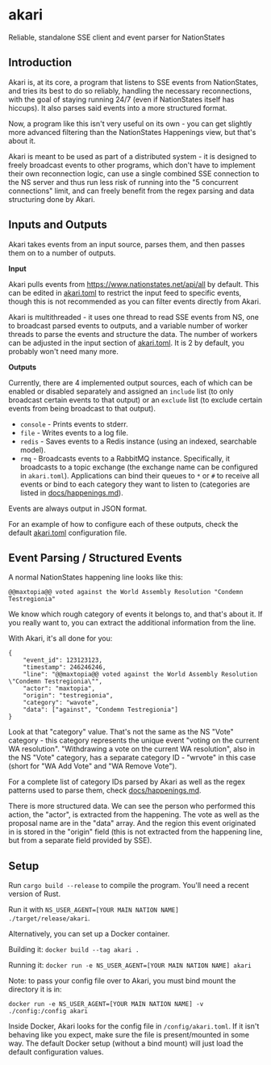 # akari

Reliable, standalone SSE client and event parser for NationStates

## Introduction

Akari is, at its core, a program that listens to SSE events from NationStates, and tries its best to do so reliably, handling the necessary reconnections, with the goal of staying running 24/7 (even if NationStates itself has hiccups). It also parses said events into a more structured format.

Now, a program like this isn't very useful on its own - you can get slightly more advanced filtering than the NationStates Happenings view, but that's about it.

Akari is meant to be used as part of a distributed system - it is designed to freely broadcast events to other programs, which don't have to implement their own reconnection logic, can use a single combined SSE connection to the NS server and thus run less risk of running into the "5 concurrent connections" limit, and can freely benefit from the regex parsing and data structuring done by Akari.

## Inputs and Outputs

Akari takes events from an input source, parses them, and then passes them on to a number of outputs.

**Input**

Akari pulls events from https://www.nationstates.net/api/all by default. This can be edited in [akari.toml](config/akari.toml) to restrict the input feed to specific events, though this is not recommended as you can filter events directly from Akari.

Akari is multithreaded - it uses one thread to read SSE events from NS, one to broadcast parsed events to outputs, and a variable number of worker threads to parse the events and structure the data. The number of workers can be adjusted in the input section of [akari.toml](config/akari.toml). It is 2 by default, you probably won't need many more.

**Outputs**

Currently, there are 4 implemented output sources, each of which can be enabled or disabled separately and assigned an `include` list (to only broadcast certain events to that output) or an `exclude` list (to exclude certain events from being broadcast to that output).

- `console` - Prints events to stderr.
- `file` - Writes events to a log file.
- `redis` - Saves events to a Redis instance (using an indexed, searchable model).
- `rmq` - Broadcasts events to a RabbitMQ instance. Specifically, it broadcasts to a topic exchange (the exchange name can be configured in `akari.toml`). Applications can bind their queues to `*` or `#` to receive all events or bind to each category they want to listen to (categories are listed in [docs/happenings.md](docs/happenings.md)).

Events are always output in JSON format.

For an example of how to configure each of these outputs, check the default [akari.toml](config/akari.toml) configuration file.

## Event Parsing / Structured Events

A normal NationStates happening line looks like this:

`@@maxtopia@@ voted against the World Assembly Resolution "Condemn Testregionia"`

We know which rough category of events it belongs to, and that's about it. If you really want to, you can extract the additional information from the line.

With Akari, it's all done for you: 
```
{
    "event_id": 123123123,
    "timestamp": 246246246,
    "line": "@@maxtopia@@ voted against the World Assembly Resolution \"Condemn Testregionia\"",
    "actor": "maxtopia",
    "origin": "testregionia",
    "category": "wavote",
    "data": ["against", "Condemn Testregionia"]
}
```

Look at that "category" value. That's not the same as the NS "Vote" category - this category represents the unique event "voting on the current WA resolution". "Withdrawing a vote on the current WA resolution", also in the NS "Vote" category, has a separate category ID - "wrvote" in this case (short for "WA Add Vote" and "WA Remove Vote").

For a complete list of category IDs parsed by Akari as well as the regex patterns used to parse them, check [docs/happenings.md](docs/happenings.md).

There is more structured data. We can see the person who performed this action, the "actor", is extracted from the happening. The vote as well as the proposal name are in the "data" array. And the region this event originated in is stored in the "origin" field (this is not extracted from the happening line, but from a separate field provided by SSE).

## Setup

Run `cargo build --release` to compile the program. You'll need a recent version of Rust.

Run it with `NS_USER_AGENT=[YOUR MAIN NATION NAME] ./target/release/akari`.

Alternatively, you can set up a Docker container.

Building it: `docker build --tag akari .`

Running it: `docker run -e NS_USER_AGENT=[YOUR MAIN NATION NAME] akari`

Note: to pass your config file over to Akari, you must bind mount the directory it is in:

`docker run -e NS_USER_AGENT=[YOUR MAIN NATION NAME] -v ./config:/config akari`

Inside Docker, Akari looks for the config file in `/config/akari.toml`. If it isn't behaving like you expect, make sure the file is present/mounted in some way. The default Docker setup (without a bind mount) will just load the default configuration values.